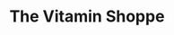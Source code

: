 ---
title: "The Vitamin Shoppe"
url: /houston/the-vitamin-shoppe-cypress-creek-parkway/
shop: Nahrungsergänzung
---